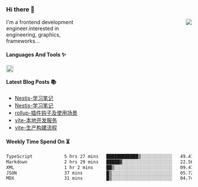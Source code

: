 <!--
**zhaohuanyuu/zhaohuanyuu** is a ✨ _special_ ✨ repository because its `README.md` (this file) appears on your GitHub profile.
-->

### Hi there 👋

<picture>
  <source media="(prefers-color-scheme: dark)" srcset="https://github-readme-stats.vercel.app/api?username=zhaohuanyuu&count_private=true&show_icons=true&theme=city_lights&hide_title=true">
  <img align="right" src="https://github-readme-stats.vercel.app/api?username=zhaohuanyuu&count_private=true&show_icons=true&hide_title=true">
</picture>

<p align="left" style="width:40%">I'm a frontend development engineer.interested in engineering, graphics, frameworks...</p>

#### Languages And Tools ✨

<img align="left" height="20" src="https://skillicons.dev/icons?i=js,ts,nodejs,rust,react,vue,svelte,gatsby,graphql,nestjs" />

</br>

#### Latest Blog Posts 📚
<!-- BLOG-POST-LIST:START -->
- [Nestjs-学习笔记](https://auu.zone/post/openai-note)
- [Nestjs-学习笔记](https://auu.zone/post/single-spa-note)
- [rollup-插件钩子及使用场景](https://auu.zone/post/rollup-plugin)
- [vite-本地开发服务](https://auu.zone/post/vite-server)
- [vite-生产构建流程](https://auu.zone/post/vite-build)
<!-- BLOG-POST-LIST:END -->

#### Weekly Time Spend On ⏳
<!--START_SECTION:waka-->

```txt
TypeScript            5 hrs 27 mins   ████████████▒░░░░░░░░░░░░   49.47 %
Markdown              2 hrs 29 mins   █████▓░░░░░░░░░░░░░░░░░░░   22.56 %
XML                   1 hr 2 mins     ██▒░░░░░░░░░░░░░░░░░░░░░░   09.47 %
JSON                  37 mins         █▒░░░░░░░░░░░░░░░░░░░░░░░   05.72 %
MDX                   31 mins         █▒░░░░░░░░░░░░░░░░░░░░░░░   04.74 %
```

<!--END_SECTION:waka-->
